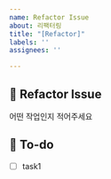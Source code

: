 ```yaml
---
name: Refactor Issue
about: 리팩터링
title: "[Refactor]"
labels: ''
assignees: ''

---
```


## 📌 Refactor Issue
어떤 작업인지 적어주세요
## 📝 To-do
- [ ] task1
